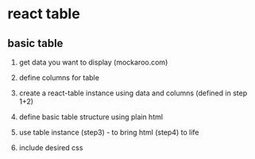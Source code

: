 # react table

## basic table

1. get data you want to display (mockaroo.com)
2. define columns for table

3. create a react-table instance using data and columns (defined in step 1+2)
4. define basic table structure using plain html

5. use table instance (step3) - to bring html (step4) to life
6. include desired css
